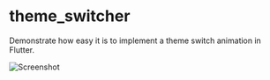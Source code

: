 # theme_switcher

Demonstrate how easy it is to implement a theme switch animation in Flutter.

![Screenshot](https://i.imgur.com/WKxGJTi.gif)
